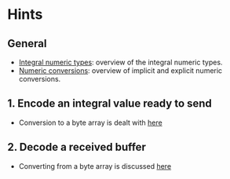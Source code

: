 # Hints

## General

- [Integral numeric types][integral-numeric-types]: overview of the integral numeric types.
- [Numeric conversions][numeric-conversions]: overview of implicit and explicit numeric conversions.

## 1. Encode an integral value ready to send

- Conversion to a byte array is dealt with [here][bit-converter-get-bytes]

## 2. Decode a received buffer

- Converting from a byte array is discussed [here][bit-converter-to-type]

[integral-numeric-types]: https://docs.microsoft.com/en-us/dotnet/csharp/language-reference/builtin-types/integral-numeric-types
[numeric-conversions]: https://docs.microsoft.com/en-us/dotnet/csharp/language-reference/builtin-types/numeric-conversions
[bit-converter-get-bytes]: https://docs.microsoft.com/en-us/dotnet/api/system.bitconverter.getbytes
[bit-converter-to-type]: https://docs.microsoft.com/en-us/dotnet/api/system.bitconverter.toint16